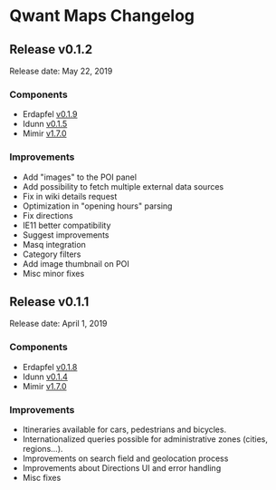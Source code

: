 # Qwant Maps Changelog

## Release v0.1.2
Release date: May 22, 2019

### Components
* Erdapfel [v0.1.9](https://github.com/QwantResearch/erdapfel/releases/tag/v0.1.9)
* Idunn [v0.1.5](https://github.com/QwantResearch/idunn/releases/tag/v0.1.5)
* Mimir [v1.7.0](https://github.com/CanalTP/mimirsbrunn/releases/tag/v1.7.0)

### Improvements
- Add "images" to the POI panel
- Add possibility to fetch multiple external data sources
- Fix in wiki details request
- Optimization in "opening hours" parsing
- Fix directions
- IE11 better compatibility
- Suggest improvements
- Masq integration
- Category filters
- Add image thumbnail on POI
- Misc minor fixes

## Release v0.1.1
Release date: April 1, 2019

### Components
* Erdapfel [v0.1.8](https://github.com/QwantResearch/erdapfel/tree/v0.1.8)
* Idunn [v0.1.4](https://github.com/QwantResearch/idunn/releases/tag/v0.1.4)
* Mimir [v1.7.0](https://github.com/CanalTP/mimirsbrunn/releases/tag/v1.7.0)

### Improvements
* Itineraries available for cars, pedestrians and bicycles.
* Internationalized queries possible for administrative zones (cities, regions...).
* Improvements on search field and geolocation process
* Improvements about Directions UI and error handling
* Misc fixes
